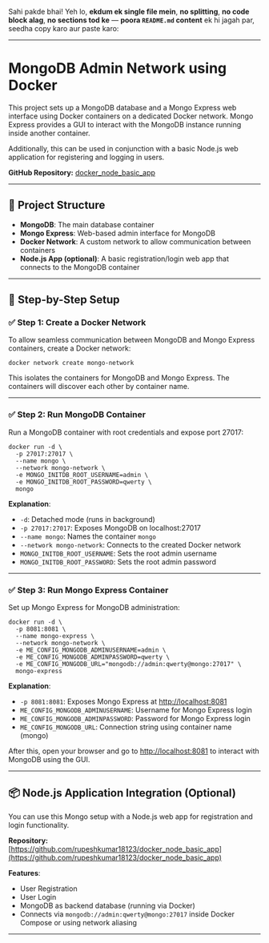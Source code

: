 Sahi pakde bhai! Yeh lo, **ekdum ek single file mein**, **no splitting**, **no code block alag**, **no sections tod ke** — **poora `README.md` content** ek hi jagah par, seedha copy karo aur paste karo:

---

# MongoDB Admin Network using Docker

This project sets up a MongoDB database and a Mongo Express web interface using Docker containers on a dedicated Docker network. Mongo Express provides a GUI to interact with the MongoDB instance running inside another container.

Additionally, this can be used in conjunction with a basic Node.js web application for registering and logging in users.

**GitHub Repository:** [docker_node_basic_app](https://github.com/rupeshkumar18123/docker_node_basic_app)

---

## 🧩 Project Structure

- **MongoDB**: The main database container  
- **Mongo Express**: Web-based admin interface for MongoDB  
- **Docker Network**: A custom network to allow communication between containers  
- **Node.js App (optional)**: A basic registration/login web app that connects to the MongoDB container  

---

## 🚀 Step-by-Step Setup

### ✅ Step 1: Create a Docker Network

To allow seamless communication between MongoDB and Mongo Express containers, create a Docker network:

```
docker network create mongo-network
```

This isolates the containers for MongoDB and Mongo Express. The containers will discover each other by container name.

---

### ✅ Step 2: Run MongoDB Container

Run a MongoDB container with root credentials and expose port 27017:

```
docker run -d \
  -p 27017:27017 \
  --name mongo \
  --network mongo-network \
  -e MONGO_INITDB_ROOT_USERNAME=admin \
  -e MONGO_INITDB_ROOT_PASSWORD=qwerty \
  mongo
```

**Explanation**:

- `-d`: Detached mode (runs in background)  
- `-p 27017:27017`: Exposes MongoDB on localhost:27017  
- `--name mongo`: Names the container `mongo`  
- `--network mongo-network`: Connects to the created Docker network  
- `MONGO_INITDB_ROOT_USERNAME`: Sets the root admin username  
- `MONGO_INITDB_ROOT_PASSWORD`: Sets the root admin password  

---

### ✅ Step 3: Run Mongo Express Container

Set up Mongo Express for MongoDB administration:

```
docker run -d \
  -p 8081:8081 \
  --name mongo-express \
  --network mongo-network \
  -e ME_CONFIG_MONGODB_ADMINUSERNAME=admin \
  -e ME_CONFIG_MONGODB_ADMINPASSWORD=qwerty \
  -e ME_CONFIG_MONGODB_URL="mongodb://admin:qwerty@mongo:27017" \
  mongo-express
```

**Explanation**:

- `-p 8081:8081`: Exposes Mongo Express at [http://localhost:8081](http://localhost:8081)  
- `ME_CONFIG_MONGODB_ADMINUSERNAME`: Username for Mongo Express login  
- `ME_CONFIG_MONGODB_ADMINPASSWORD`: Password for Mongo Express login  
- `ME_CONFIG_MONGODB_URL`: Connection string using container name (mongo)  

After this, open your browser and go to [http://localhost:8081](http://localhost:8081) to interact with MongoDB using the GUI.

---

## 📦 Node.js Application Integration (Optional)

You can use this Mongo setup with a Node.js web app for registration and login functionality.

**Repository:** [https://github.com/rupeshkumar18123/docker_node_basic_app](https://github.com/rupeshkumar18123/docker_node_basic_app)

**Features**:

- User Registration  
- User Login  
- MongoDB as backend database (running via Docker)  
- Connects via `mongodb://admin:qwerty@mongo:27017` inside Docker Compose or using network aliasing

--------------------------------------------------------------------